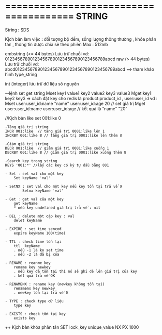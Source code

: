 ======================================
                STRING
======================================

String : SDS

Kịch bản làm việc : đối tượng bộ đếm, sống lượng thông thường , khóa phân tán , thông tin được chia sẻ theo phiên
Max : 512mb

embstring (<= 44 bytes) Lưu trữ chuỗi
vd: 0123456789012345678901234567890123456789abcd
raw (> 44 bytes) Lưu trữ chuỗi
vd: abcd0123456789012345678901234567890123456789abcd
==> tham khảo hình type_string

int (integer) lưu trữ dữ liệu sô nguyên

--lệnh set get string
Mset key1 value1 key2 value2 key3 value3
Mget key1 key2 key3
=> cách đặt key cho redis là product:product_id , user:user_id
vd : Mset user:user_id:name "name" user:user_id:age 20 // set giá trị
     Mget user:user_id:name user:user_id:age // kết quả là "name" "20"
    
//Kịch bản like 
    set 001:like 0

    -Tăng giá trị string
    INCR 001:like  // tăng giá trị 0001:like lên 1
    INCRBY 001:like 8 // tăng giá trị 0001:like lên thêm 8

    -Giảm giá trị string
    DECR 001:like  // giảm giá trị 0001:like xuống 1
    DECRBY 001:like 8 // giảm giá trị 0001:like xuống thêm 8

    -Search key trong string 
    KEYS '001:*' //lấy các key có ký tự đầu bằng 001

    - Set : set val cho một key 
        Set keyName 'val'

    - SetNX : set val cho một key nếu key tồn tại trả về 0
            Setnx keyName 'val'

    - Get : get val của một key 
        get keyName
        * nếu key undefined giá trị trả về : nil 

    - DEL : delete một cập key : val
        delet keyName

    - EXPIRE : set time sencod 
        expire keyName 100(time)

    - TTL : check time tồn tại 
        ttl  keyName
        . nếu -1 là ko set time
        . nếu -2 là đã bị xóa

    - RENAME : reanme key
        rename key newkey
        . nếu key đã tồn tại thì nó sẽ ghi đè lên giá trị của key
        . kết quả trả về OK

    - RENAMENX : rename key (newkey không tồn tại)
        renamenx key newkey
        . newkey tồn tại trả về 0

    - TYPE : check type dữ liệu
        type key

    - EXISTS : check tồn tại key
        exists key

++ Kịch bản khóa phân tán 
    SET lock_key unique_value NX PX 1000
    